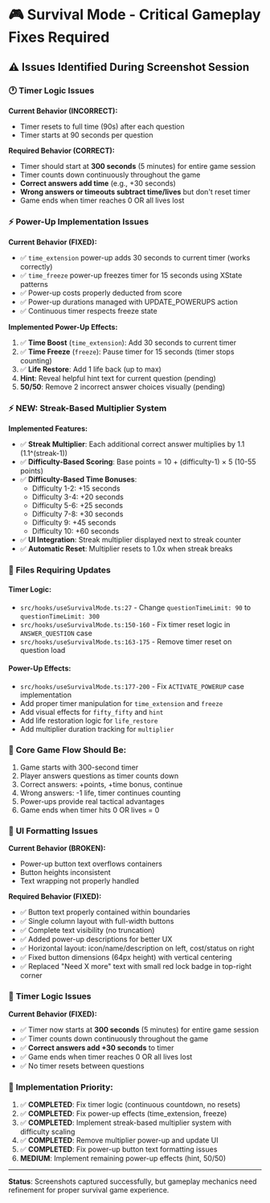 # 🎮 Survival Mode - Critical Gameplay Fixes Required

## ⚠️ Issues Identified During Screenshot Session

### 🕐 **Timer Logic Issues**
**Current Behavior (INCORRECT):**
- Timer resets to full time (90s) after each question
- Timer starts at 90 seconds per question

**Required Behavior (CORRECT):**
- Timer should start at **300 seconds** (5 minutes) for entire game session
- Timer counts down continuously throughout the game
- **Correct answers add time** (e.g., +30 seconds)
- **Wrong answers or timeouts subtract time/lives** but don't reset timer
- Game ends when timer reaches 0 OR all lives lost

### ⚡ **Power-Up Implementation Issues**
**Current Behavior (FIXED):**
- ✅ `time_extension` power-up adds 30 seconds to current timer (works correctly)
- ✅ `time_freeze` power-up freezes timer for 15 seconds using XState patterns
- ✅ Power-up costs properly deducted from score
- ✅ Power-up durations managed with UPDATE_POWERUPS action
- ✅ Continuous timer respects freeze state

**Implemented Power-Up Effects:**
1. ✅ **Time Boost** (`time_extension`): Add 30 seconds to current timer
2. ✅ **Time Freeze** (`freeze`): Pause timer for 15 seconds (timer stops counting)
3. ✅ **Life Restore**: Add 1 life back (up to max)
4. **Hint**: Reveal helpful hint text for current question (pending)
5. **50/50**: Remove 2 incorrect answer choices visually (pending)

### ⚡ **NEW: Streak-Based Multiplier System**
**Implemented Features:**
- ✅ **Streak Multiplier**: Each additional correct answer multiplies by 1.1 (1.1^(streak-1))
- ✅ **Difficulty-Based Scoring**: Base points = 10 + (difficulty-1) × 5 (10-55 points)
- ✅ **Difficulty-Based Time Bonuses**: 
  - Difficulty 1-2: +15 seconds
  - Difficulty 3-4: +20 seconds  
  - Difficulty 5-6: +25 seconds
  - Difficulty 7-8: +30 seconds
  - Difficulty 9: +45 seconds
  - Difficulty 10: +60 seconds
- ✅ **UI Integration**: Streak multiplier displayed next to streak counter
- ✅ **Automatic Reset**: Multiplier resets to 1.0x when streak breaks

### 🔧 **Files Requiring Updates**

#### **Timer Logic:**
- `src/hooks/useSurvivalMode.ts:27` - Change `questionTimeLimit: 90` to `questionTimeLimit: 300`
- `src/hooks/useSurvivalMode.ts:150-160` - Fix timer reset logic in `ANSWER_QUESTION` case
- `src/hooks/useSurvivalMode.ts:163-175` - Remove timer reset on question load

#### **Power-Up Effects:**
- `src/hooks/useSurvivalMode.ts:177-200` - Fix `ACTIVATE_POWERUP` case implementation
- Add proper timer manipulation for `time_extension` and `freeze`
- Add visual effects for `fifty_fifty` and `hint`
- Add life restoration logic for `life_restore`
- Add multiplier duration tracking for `multiplier`

### 🎯 **Core Game Flow Should Be:**
1. Game starts with 300-second timer
2. Player answers questions as timer counts down
3. Correct answers: +points, +time bonus, continue
4. Wrong answers: -1 life, timer continues counting
5. Power-ups provide real tactical advantages
6. Game ends when timer hits 0 OR lives = 0

### 🎨 **UI Formatting Issues**
**Current Behavior (BROKEN):**
- Power-up button text overflows containers
- Button heights inconsistent
- Text wrapping not properly handled

**Required Behavior (FIXED):**
- ✅ Button text properly contained within boundaries
- ✅ Single column layout with full-width buttons 
- ✅ Complete text visibility (no truncation)
- ✅ Added power-up descriptions for better UX
- ✅ Horizontal layout: icon/name/description on left, cost/status on right
- ✅ Fixed button dimensions (64px height) with vertical centering
- ✅ Replaced "Need X more" text with small red lock badge in top-right corner

### 🎯 **Timer Logic Issues**
**Current Behavior (FIXED):**
- ✅ Timer now starts at **300 seconds** (5 minutes) for entire game session
- ✅ Timer counts down continuously throughout the game
- ✅ **Correct answers add +30 seconds** to timer
- ✅ Game ends when timer reaches 0 OR all lives lost
- ✅ No timer resets between questions

### 📝 **Implementation Priority:**
1. ✅ **COMPLETED**: Fix timer logic (continuous countdown, no resets)
2. ✅ **COMPLETED**: Fix power-up effects (time_extension, freeze)
3. ✅ **COMPLETED**: Implement streak-based multiplier system with difficulty scaling
4. ✅ **COMPLETED**: Remove multiplier power-up and update UI
5. ✅ **COMPLETED**: Fix power-up button text formatting issues
6. **MEDIUM**: Implement remaining power-up effects (hint, 50/50)

---
**Status**: Screenshots captured successfully, but gameplay mechanics need refinement for proper survival game experience.
